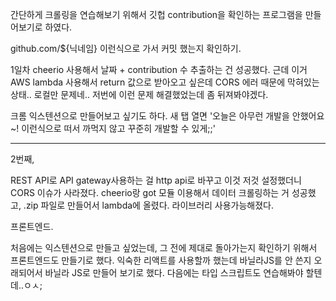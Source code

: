 간단하게 크롤링을 연습해보기 위해서 깃헙 contribution을 확인하는 프로그램을 만들어보기로 하였다.

github.com/${닉네임} 이런식으로 가서 커밋 했는지 확인하기.

1일차 cheerio 사용해서 날짜 + contribution 수 추출하는 건 성공했다.
근데 이거 AWS lambda 사용해서 return 값으로 받아오고 싶은데 CORS 에러 때문에 막혀있는 상태.. 로컬만 문제네.. 저번에 이런 문제 해결했었는데 좀 뒤져봐야겠다.

크롬 익스텐션으로 만들어보고 싶기도 하다. 새 탭 열면 '오늘은 아무런 개발을 안했어요~! 이런식으로 떠서 까먹지 않고 꾸준히 개발할 수 있게;;'


---
2번째,

REST API로 API gateway사용하는 걸 http api로 바꾸고 이것 저것 설정했더니 CORS 이슈가 사라졌다.
cheerio랑 got 모듈 이용해서 데이터 크롤링하는 거 성공했고, .zip 파일로 만들어서 lambda에 올렸다. 라이브러리 사용가능해졌다.

프론트엔드.

처음에는 익스텐션으로 만들고 싶었는데, 그 전에 제대로 돌아가는지 확인하기 위해서 프론트엔드도 만들기로 했다. 익숙한 리액트를 사용할까 했는데 바닐라JS를 안 쓴지 오래되어서 바닐라 JS로 만들어 보기로 했다. 다음에는 타입 스크립트도 연습해봐야 할텐데..ㅇㅅ;


